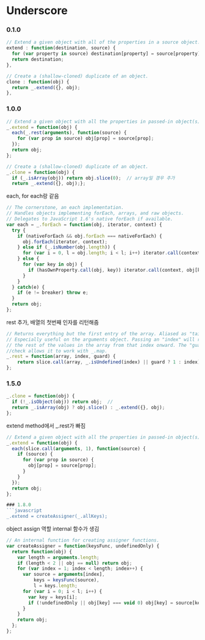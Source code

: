 # Underscore

### 0.1.0
```javascript
// Extend a given object with all of the properties in a source object.
extend : function(destination, source) {
  for (var property in source) destination[property] = source[property];
  return destination;
},

// Create a (shallow-cloned) duplicate of an object.
clone : function(obj) {
  return _.extend({}, obj);
},
```

### 1.0.0
```javascript
// Extend a given object with all the properties in passed-in object(s).
_.extend = function(obj) {
  each(_.rest(arguments), function(source) {
    for (var prop in source) obj[prop] = source[prop];
  });
  return obj;
};

// Create a (shallow-cloned) duplicate of an object.
_.clone = function(obj) {
  if (_.isArray(obj)) return obj.slice(0);  // array일 경우 추가
  return _.extend({}, obj);};
```

each, for each랑 같음
```javascript
// The cornerstone, an each implementation.
// Handles objects implementing forEach, arrays, and raw objects.
// Delegates to JavaScript 1.6's native forEach if available.
var each = _.forEach = function(obj, iterator, context) {
  try {
    if (nativeForEach && obj.forEach === nativeForEach) {
      obj.forEach(iterator, context);
    } else if (_.isNumber(obj.length)) {
      for (var i = 0, l = obj.length; i < l; i++) iterator.call(context, obj[i], i, obj);
    } else {
      for (var key in obj) {
        if (hasOwnProperty.call(obj, key)) iterator.call(context, obj[key], key, obj);
      }
    }
  } catch(e) {
    if (e != breaker) throw e;
  }
  return obj;
};
```
rest 추가, 배열의 첫번째 인자를 리턴해줌
```javascript
// Returns everything but the first entry of the array. Aliased as "tail".
// Especially useful on the arguments object. Passing an "index" will return
// the rest of the values in the array from that index onward. The "guard"
//check allows it to work with _.map.
_.rest = function(array, index, guard) {
    return slice.call(array, _.isUndefined(index) || guard ? 1 : index);
};
```

### 1.5.0
```javascript
_.clone = function(obj) {
  if (!_.isObject(obj)) return obj;  //
  return _.isArray(obj) ? obj.slice() : _.extend({}, obj);
};
```
extend method에서 _.rest가 빠짐

```javascript
// Extend a given object with all the properties in passed-in object(s).
_.extend = function(obj) {
  each(slice.call(arguments, 1), function(source) {
    if (source) {
      for (var prop in source) {
        obj[prop] = source[prop];
      }
    }
  });
  return obj;
};

### 1.8.0
```javascript
_.extend = createAssigner(_.allKeys);
```
object assign 역할 internal 함수가 생김
```javascript
// An internal function for creating assigner functions.
var createAssigner = function(keysFunc, undefinedOnly) {
  return function(obj) {
    var length = arguments.length;
    if (length < 2 || obj == null) return obj;
    for (var index = 1; index < length; index++) {
      var source = arguments[index],
          keys = keysFunc(source),
          l = keys.length;
      for (var i = 0; i < l; i++) {
        var key = keys[i];
        if (!undefinedOnly || obj[key] === void 0) obj[key] = source[key];
      }
    }
    return obj;
  };
};
```